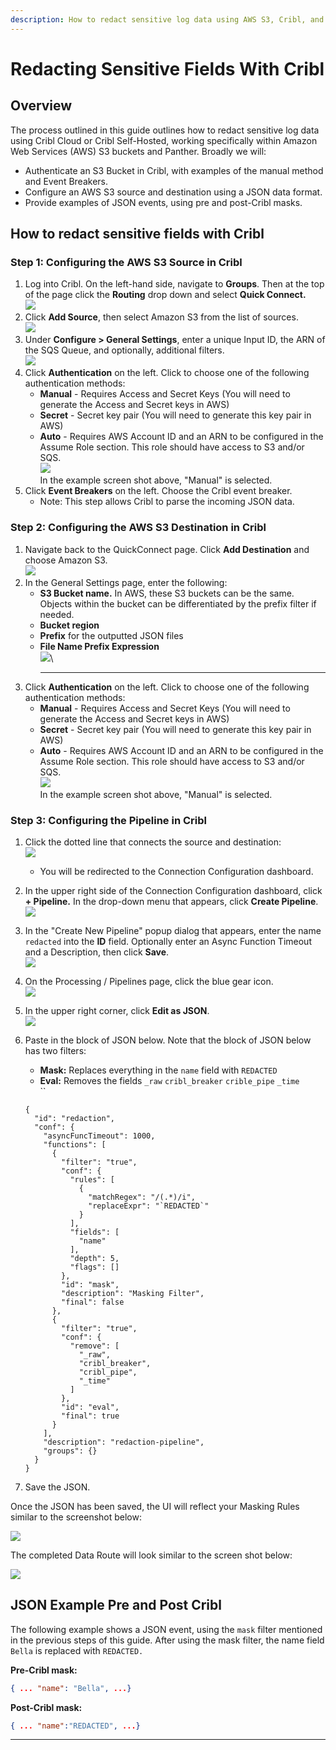 ```yaml
---
description: How to redact sensitive log data using AWS S3, Cribl, and Panther
---
```


# Redacting Sensitive Fields With Cribl

## Overview

The process outlined in this guide outlines how to redact sensitive log data using Cribl Cloud or Cribl Self-Hosted, working specifically within Amazon Web Services (AWS) S3 buckets and Panther. Broadly we will:

* Authenticate an S3 Bucket in Cribl, with examples of the manual method and Event Breakers.
* Configure an AWS S3 source and destination using a JSON data format.
* Provide examples of JSON events, using pre and post-Cribl masks.

## How to redact sensitive fields with Cribl

### Step 1: Configuring the AWS S3 Source in Cribl

1. Log into Cribl. On the left-hand side, navigate to **Groups**. Then at the top of the page click the **Routing** drop down and select **Quick Connect.**\
   ****![](../.gitbook/assets/cribl-step-1.1.png)****
2. Click **Add Source**, then select Amazon S3 from the list of sources.\
   ![](../.gitbook/assets/cribl-step-1.2.png)
3. Under **Configure > General Settings**, enter a unique Input ID, the ARN of the SQS Queue, and optionally, additional filters.\
   &#x20;![](../.gitbook/assets/cribl-step-1.3.png)
4. Click **Authentication** on the left. Click to choose one of the following authentication methods:
   * **Manual** - Requires Access and Secret Keys (You will need to generate the Access and Secret keys in AWS)
   * **Secret** - Secret key pair (You will need to generate this key pair in AWS)
   * **Auto** - Requires AWS Account ID and an ARN to be configured in the Assume Role section. This role should have access to S3 and/or SQS.\
     ![](../.gitbook/assets/cribl-step-1.4.png)\
     In the example screen shot above, "Manual" is selected.
5. Click **Event Breakers** on the left. Choose the Cribl event breaker.
   * Note: This step allows Cribl to parse the incoming JSON data.

### Step 2: Configuring the AWS S3 Destination in Cribl

1. Navigate back to the QuickConnect page. Click **Add Destination** and choose Amazon S3. \
   ![](../.gitbook/assets/cribl-step-2.1.png)
2. In the General Settings page, enter the following:
   * **S3 Bucket name.** In AWS, these S3 buckets can be the same. Objects within the bucket can be differentiated by the prefix filter if needed.
   * **Bucket region**
   * **Prefix** for the outputted JSON files
   * **File Name Prefix Expression**\
     ****![](../.gitbook/assets/cribl-step-2.2.png)****\
     ****
3. Click **Authentication** on the left. Click to choose one of the following authentication methods:
   * **Manual** - Requires Access and Secret Keys (You will need to generate the Access and Secret keys in AWS)
   * **Secret** - Secret key pair (You will need to generate this key pair in AWS)
   * **Auto** - Requires AWS Account ID and an ARN to be configured in the Assume Role section. This role should have access to S3 and/or SQS.\
     ![](../.gitbook/assets/cribl-step-2.3.png)\
     In the example screen shot above, "Manual" is selected.

### Step 3: Configuring the Pipeline in Cribl

1. Click the dotted line that connects the source and destination:\
   &#x20;![](../.gitbook/assets/cribl-step-3.1.png)
   * You will be redirected to the Connection Configuration dashboard.
2. In the upper right side of the Connection Configuration dashboard, click  **+ Pipeline.** In the drop-down menu that appears, click **Create Pipeline**.\
   &#x20;![](../.gitbook/assets/cribl-step-3.2.png)
3. In the "Create New Pipeline" popup dialog that appears, enter the name `redacted` into the **ID** field. Optionally enter an Async Function Timeout and a Description, then click **Save**.\
   ![](../.gitbook/assets/cribl-step-3.3.png)
4. On the Processing / Pipelines page, click the blue gear icon. \
   ![](../.gitbook/assets/cribl-step-3.4.png)
5. In the upper right corner, click **Edit as JSON**.\
   ![](../.gitbook/assets/cribl-step-3.5.png)
6.  Paste in the block of JSON below. Note that the block of JSON below has two filters:

    * **Mask:** Replaces everything in the `name` field with `REDACTED`
    * **Eval:** Removes the fields `_raw` `cribl_breaker` `crible_pipe` `_time`\
      ``

    ```
    {
      "id": "redaction",
      "conf": {
        "asyncFuncTimeout": 1000,
        "functions": [
          {
            "filter": "true",
            "conf": {
              "rules": [
                {
                  "matchRegex": "/(.*)/i",
                  "replaceExpr": "`REDACTED`"
                }
              ],
              "fields": [
                "name"
              ],
              "depth": 5,
              "flags": []
            },
            "id": "mask",
            "description": "Masking Filter",
            "final": false
          },
          {
            "filter": "true",
            "conf": {
              "remove": [
                "_raw",
                "cribl_breaker",
                "cribl_pipe",
                "_time"
              ]
            },
            "id": "eval",
            "final": true
          }
        ],
        "description": "redaction-pipeline",
        "groups": {}
      }
    }
    ```
7. Save the JSON.

Once the JSON has been saved, the UI will reflect your Masking Rules similar to the screenshot below:

![](../.gitbook/assets/cribl-mask-ui.png)

The completed Data Route will look similar to the screen shot below:

![](../.gitbook/assets/cribl-data-route.png)

## JSON Example Pre and Post Cribl

The following example shows a JSON event, using the `mask` filter mentioned in the previous steps of this guide. After using the mask filter, the name field `Bella` is replaced with `REDACTED.`

**Pre-Cribl mask:**

```json
{ ... "name": "Bella", ...} 
```

**Post-Cribl mask:**

```json
{ ... "name":"REDACTED", ...}
```

***
